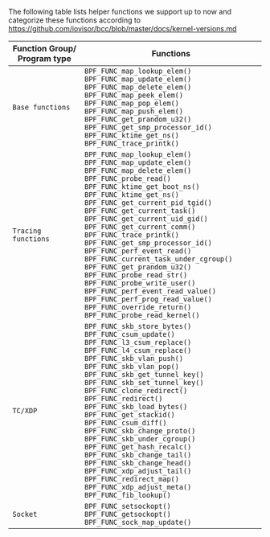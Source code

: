 The following table lists helper functions we support up to now and categorize these functions according to https://github.com/iovisor/bcc/blob/master/docs/kernel-versions.md

|Function Group/ Program type| Functions|
|------------------|-------|
|`Base functions`| `BPF_FUNC_map_lookup_elem()` <br> `BPF_FUNC_map_update_elem()` <br> `BPF_FUNC_map_delete_elem()` <br> `BPF_FUNC_map_peek_elem()` <br> `BPF_FUNC_map_pop_elem()` <br> `BPF_FUNC_map_push_elem()` <br> `BPF_FUNC_get_prandom_u32()` <br> `BPF_FUNC_get_smp_processor_id()`  <br>  `BPF_FUNC_ktime_get_ns()` <br> `BPF_FUNC_trace_printk()` |
|`Tracing functions`|`BPF_FUNC_map_lookup_elem()` <br> `BPF_FUNC_map_update_elem()` <br> `BPF_FUNC_map_delete_elem()` <br> `BPF_FUNC_probe_read()` <br> `BPF_FUNC_ktime_get_boot_ns()` <br> `BPF_FUNC_ktime_get_ns()` <br>  `BPF_FUNC_get_current_pid_tgid()` <br> `BPF_FUNC_get_current_task()` <br> `BPF_FUNC_get_current_uid_gid()` <br> `BPF_FUNC_get_current_comm()` <br> `BPF_FUNC_trace_printk()` <br> `BPF_FUNC_get_smp_processor_id()` <br>  `BPF_FUNC_perf_event_read()`  <br> `BPF_FUNC_current_task_under_cgroup()` <br> `BPF_FUNC_get_prandom_u32()` <br> `BPF_FUNC_probe_read_str()`  <br> `BPF_FUNC_probe_write_user()` <br> `BPF_FUNC_perf_event_read_value()` <br> `BPF_FUNC_perf_prog_read_value()` <br> `BPF_FUNC_override_return()` <br> `BPF_FUNC_probe_read_kernel()` |
|`TC/XDP`| `BPF_FUNC_skb_store_bytes()` <br> `BPF_FUNC_csum_update()` <br> `BPF_FUNC_l3_csum_replace()` <br> `BPF_FUNC_l4_csum_replace()` `BPF_FUNC_skb_vlan_push()` <br> `BPF_FUNC_skb_vlan_pop()` <br> `BPF_FUNC_skb_get_tunnel_key()` <br> `BPF_FUNC_skb_set_tunnel_key()` `BPF_FUNC_clone_redirect()` <br> `BPF_FUNC_redirect()` <br> `BPF_FUNC_skb_load_bytes()` <br> `BPF_FUNC_get_stackid()` <br> `BPF_FUNC_csum_diff()` <br> `BPF_FUNC_skb_change_proto()` <br> `BPF_FUNC_skb_under_cgroup()` <br> `BPF_FUNC_get_hash_recalc()` <br> `BPF_FUNC_skb_change_tail()` <br> `BPF_FUNC_skb_change_head()` <br> `BPF_FUNC_xdp_adjust_tail()` <br> `BPF_FUNC_redirect_map()` <br> `BPF_FUNC_xdp_adjust_meta()` <br> `BPF_FUNC_fib_lookup()` |
|`Socket`| `BPF_FUNC_setsockopt()` <br> `BPF_FUNC_getsockopt()` <br> `BPF_FUNC_sock_map_update()` |